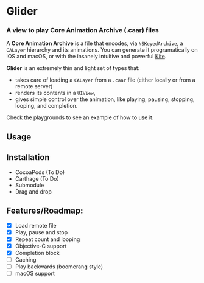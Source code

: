 # Glider
### A view to play Core Animation Archive (.caar) files

A **Core Animation Archive** is a file that encodes, via `NSKeyedArchive`, a `CALayer` hierarchy and its animations. You can generate it programatically on iOS and macOS, or with the insanely intuitive and powerful [Kite](https://kiteapp.co).

**Glider** is an extremely thin and light set of types that:
* takes care of loading a `CALayer` from a `.caar` file (either locally or from a remote server)
* renders its contents in a `UIView`,
* gives simple control over the animation, like playing, pausing, stopping, looping, and completion.

Check the playgrounds to see an example of how to use it.

## Usage

## Installation
* CocoaPods (To Do)
* Carthage (To Do)
* Submodule
* Drag and drop

## Features/Roadmap:
- [x] Load remote file
- [x] Play, pause and stop
- [x] Repeat count and looping
- [x] Objective-C support
- [x] Completion block
- [ ] Caching
- [ ] Play backwards (boomerang style)
- [ ] macOS support
